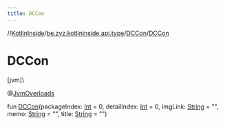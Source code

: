 ```yaml
---
title: DCCon
---
```

//[KotlinInside](../../../index.html)/[be.zvz.kotlininside.api.type](../index.html)/[DCCon](index.html)/[DCCon](-d-c-con.html)



# DCCon



[jvm]\




@[JvmOverloads](https://kotlinlang.org/api/latest/jvm/stdlib/kotlin.jvm/-jvm-overloads/index.html)



fun [DCCon](-d-c-con.html)(packageIndex: [Int](https://kotlinlang.org/api/latest/jvm/stdlib/kotlin/-int/index.html) = 0, detailIndex: [Int](https://kotlinlang.org/api/latest/jvm/stdlib/kotlin/-int/index.html) = 0, imgLink: [String](https://kotlinlang.org/api/latest/jvm/stdlib/kotlin/-string/index.html) = &quot;&quot;, memo: [String](https://kotlinlang.org/api/latest/jvm/stdlib/kotlin/-string/index.html) = &quot;&quot;, title: [String](https://kotlinlang.org/api/latest/jvm/stdlib/kotlin/-string/index.html) = &quot;&quot;)




